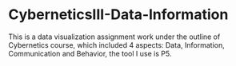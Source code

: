 # CyberneticsIII-Data-Information
This is a data visualization assignment work under the outline of Cybernetics course, which included 4 aspects: Data, Information, Communication and Behavior, the tool I use is P5.
